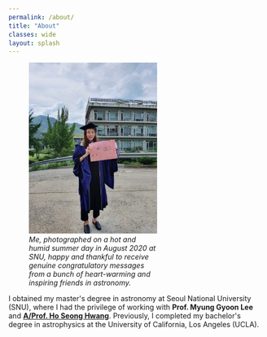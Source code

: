 ```yaml
---
permalink: /about/
title: "About"
classes: wide
layout: splash
---
```


<figure style="width: 50%" class="align-right">
  <a href="/assets/images/IMG_1670.JPG" title="SNU grad photo" alt="SNU graduation photo">
  <img src="/assets/images/IMG_1670.JPG" alt=""></a>
  <figcaption> <i> Me, photographed on a hot and humid summer day in August 2020 at SNU, happy and thankful to receive genuine congratulatory messages from a bunch of heart-warming and inspiring friends in astronomy. </i> </figcaption>
</figure>

I obtained my master's degree in astronomy at Seoul National University (SNU), where I had the privilege of working with **Prof. Myung Gyoon Lee** and [**A/Prof. Ho Seong Hwang**](https://hwanghs.github.io/). Previously, I completed my bachelor's degree in astrophysics at the University of California, Los Angeles (UCLA). 
